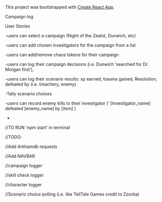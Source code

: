 This project was bootstrapped with [Create React App](https://github.com/facebook/create-react-app).

Campaign log

User Stories

-users can select a campaign (Night of the Zealot, Dunwich, etc)

-users can add chosen investigators for the campaign from a list 

-users can add/remove chaos tokens for their campaign

-users can log their campaign decisions (i.e. Dunwich ‘searched for Dr. Morgan first’), 

-users can log their scenario results: xp earned, trauma gained, Resolution, defeated by (i.e. treachery, enemy)

-Tally scenario choices

-users can record enemy kills to their investigator
(‘ [Investigator_name] defeated [enemy_name] by [item] )

-

//TO RUN
'npm start' in terminal





//TODO: 

//Add Arkhamdb requests

//Add NAVBAR

//campaign logger

//skill check logger

//character logger

//Scenario choice polling (i.e. like TellTale Games credit to Zzorba)
